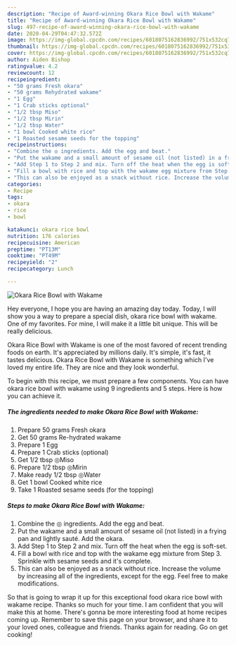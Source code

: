 ```yaml
---
description: "Recipe of Award-winning Okara Rice Bowl with Wakame"
title: "Recipe of Award-winning Okara Rice Bowl with Wakame"
slug: 497-recipe-of-award-winning-okara-rice-bowl-with-wakame
date: 2020-04-29T04:47:32.572Z
image: https://img-global.cpcdn.com/recipes/6018075162836992/751x532cq70/okara-rice-bowl-with-wakame-recipe-main-photo.jpg
thumbnail: https://img-global.cpcdn.com/recipes/6018075162836992/751x532cq70/okara-rice-bowl-with-wakame-recipe-main-photo.jpg
cover: https://img-global.cpcdn.com/recipes/6018075162836992/751x532cq70/okara-rice-bowl-with-wakame-recipe-main-photo.jpg
author: Aiden Bishop
ratingvalue: 4.2
reviewcount: 12
recipeingredient:
- "50 grams Fresh okara"
- "50 grams Rehydrated wakame"
- "1 Egg"
- "1 Crab sticks optional"
- "1/2 tbsp Miso"
- "1/2 tbsp Mirin"
- "1/2 tbsp Water"
- "1 bowl Cooked white rice"
- "1 Roasted sesame seeds for the topping"
recipeinstructions:
- "Combine the ◎ ingredients. Add the egg and beat."
- "Put the wakame and a small amount of sesame oil (not listed) in a frying pan and lightly sauté. Add the okara."
- "Add Step 1 to Step 2 and mix. Turn off the heat when the egg is soft-set."
- "Fill a bowl with rice and top with the wakame egg mixture from Step 3. Sprinkle with sesame seeds and it&#39;s complete."
- "This can also be enjoyed as a snack without rice. Increase the volume by increasing all of the ingredients, except for the egg. Feel free to make modifications."
categories:
- Recipe
tags:
- okara
- rice
- bowl

katakunci: okara rice bowl 
nutrition: 176 calories
recipecuisine: American
preptime: "PT13M"
cooktime: "PT49M"
recipeyield: "2"
recipecategory: Lunch

---
```



![Okara Rice Bowl with Wakame](https://img-global.cpcdn.com/recipes/6018075162836992/751x532cq70/okara-rice-bowl-with-wakame-recipe-main-photo.jpg)

Hey everyone, I hope you are having an amazing day today. Today, I will show you a way to prepare a special dish, okara rice bowl with wakame. One of my favorites. For mine, I will make it a little bit unique. This will be really delicious.

Okara Rice Bowl with Wakame is one of the most favored of recent trending foods on earth. It's appreciated by millions daily. It's simple, it's fast, it tastes delicious. Okara Rice Bowl with Wakame is something which I've loved my entire life. They are nice and they look wonderful.




To begin with this recipe, we must prepare a few components. You can have okara rice bowl with wakame using 9 ingredients and 5 steps. Here is how you can achieve it.

<!--inarticleads1-->

##### The ingredients needed to make Okara Rice Bowl with Wakame:

1. Prepare 50 grams Fresh okara
1. Get 50 grams Re-hydrated wakame
1. Prepare 1 Egg
1. Prepare 1 Crab sticks (optional)
1. Get 1/2 tbsp ◎Miso
1. Prepare 1/2 tbsp ◎Mirin
1. Make ready 1/2 tbsp ◎Water
1. Get 1 bowl Cooked white rice
1. Take 1 Roasted sesame seeds (for the topping)




<!--inarticleads2-->

##### Steps to make Okara Rice Bowl with Wakame:

1. Combine the ◎ ingredients. Add the egg and beat.
1. Put the wakame and a small amount of sesame oil (not listed) in a frying pan and lightly sauté. Add the okara.
1. Add Step 1 to Step 2 and mix. Turn off the heat when the egg is soft-set.
1. Fill a bowl with rice and top with the wakame egg mixture from Step 3. Sprinkle with sesame seeds and it&#39;s complete.
1. This can also be enjoyed as a snack without rice. Increase the volume by increasing all of the ingredients, except for the egg. Feel free to make modifications.




So that is going to wrap it up for this exceptional food okara rice bowl with wakame recipe. Thanks so much for your time. I am confident that you will make this at home. There's gonna be more interesting food at home recipes coming up. Remember to save this page on your browser, and share it to your loved ones, colleague and friends. Thanks again for reading. Go on get cooking!
